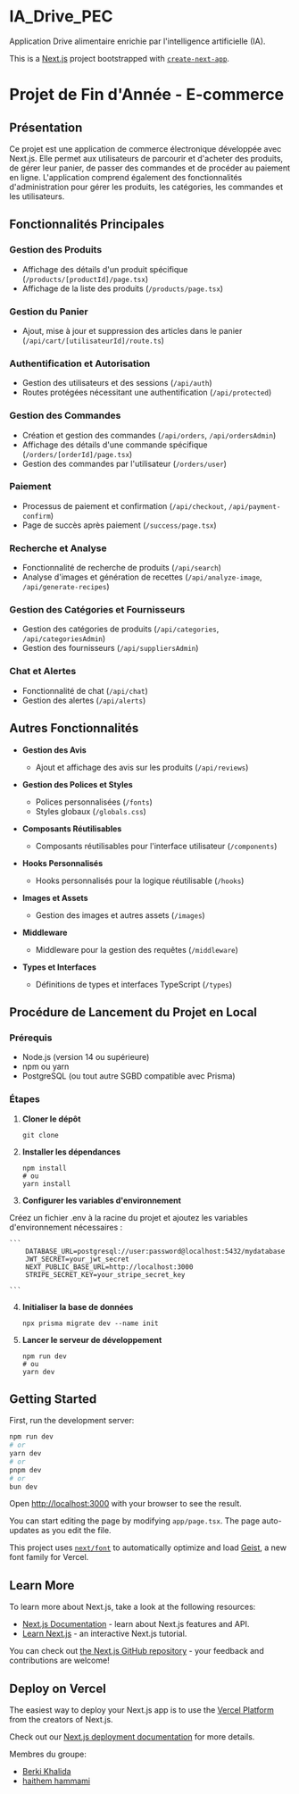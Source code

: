 # IA_Drive_PEC
Application Drive alimentaire enrichie par l'intelligence artificielle (IA).

This is a [Next.js](https://nextjs.org) project bootstrapped with [`create-next-app`](https://nextjs.org/docs/app/api-reference/cli/create-next-app).

# Projet de Fin d'Année - E-commerce

## Présentation

Ce projet est une application de commerce électronique développée avec Next.js. Elle permet aux utilisateurs de parcourir et d'acheter des produits, de gérer leur panier, de passer des commandes et de procéder au paiement en ligne. L'application comprend également des fonctionnalités d'administration pour gérer les produits, les catégories, les commandes et les utilisateurs.

## Fonctionnalités Principales

### Gestion des Produits

- Affichage des détails d'un produit spécifique (`/products/[productId]/page.tsx`)
- Affichage de la liste des produits (`/products/page.tsx`)

### Gestion du Panier

- Ajout, mise à jour et suppression des articles dans le panier (`/api/cart/[utilisateurId]/route.ts`)

### Authentification et Autorisation

- Gestion des utilisateurs et des sessions (`/api/auth`)
- Routes protégées nécessitant une authentification (`/api/protected`)

### Gestion des Commandes

- Création et gestion des commandes (`/api/orders`, `/api/ordersAdmin`)
- Affichage des détails d'une commande spécifique (`/orders/[orderId]/page.tsx`)
- Gestion des commandes par l'utilisateur (`/orders/user`)

### Paiement

- Processus de paiement et confirmation (`/api/checkout`, `/api/payment-confirm`)
- Page de succès après paiement (`/success/page.tsx`)

### Recherche et Analyse

- Fonctionnalité de recherche de produits (`/api/search`)
- Analyse d'images et génération de recettes (`/api/analyze-image`, `/api/generate-recipes`)

### Gestion des Catégories et Fournisseurs

- Gestion des catégories de produits (`/api/categories`, `/api/categoriesAdmin`)
- Gestion des fournisseurs (`/api/suppliersAdmin`)

### Chat et Alertes

- Fonctionnalité de chat (`/api/chat`)
- Gestion des alertes (`/api/alerts`)

## Autres Fonctionnalités

- **Gestion des Avis**
  - Ajout et affichage des avis sur les produits (`/api/reviews`)

- **Gestion des Polices et Styles**
  - Polices personnalisées (`/fonts`)
  - Styles globaux (`/globals.css`)

- **Composants Réutilisables**
  - Composants réutilisables pour l'interface utilisateur (`/components`)

- **Hooks Personnalisés**
  - Hooks personnalisés pour la logique réutilisable (`/hooks`)

- **Images et Assets**
  - Gestion des images et autres assets (`/images`)

- **Middleware**
  - Middleware pour la gestion des requêtes (`/middleware`)

- **Types et Interfaces**
  - Définitions de types et interfaces TypeScript (`/types`)

## Procédure de Lancement du Projet en Local

### Prérequis

- Node.js (version 14 ou supérieure)
- npm ou yarn
- PostgreSQL (ou tout autre SGBD compatible avec Prisma)

### Étapes

1. **Cloner le dépôt**

   ```
   git clone 
   ```
2. **Installer les dépendances**
    ```
    npm install
    # ou
    yarn install
    ```
3. **Configurer les variables d'environnement**

Créez un fichier .env à la racine du projet et ajoutez les variables d'environnement nécessaires :

    ```
        DATABASE_URL=postgresql://user:password@localhost:5432/mydatabase
    	JWT_SECRET=your_jwt_secret
        NEXT_PUBLIC_BASE_URL=http://localhost:3000
        STRIPE_SECRET_KEY=your_stripe_secret_key

    ```
4.  **Initialiser la base de données**

    ```
    npx prisma migrate dev --name init
    ```
5. **Lancer le serveur de développement**

    ```
    npm run dev
    # ou
    yarn dev
    ```

## Getting Started

First, run the development server:

```bash
npm run dev
# or
yarn dev
# or
pnpm dev
# or
bun dev
```

Open [http://localhost:3000](http://localhost:3000) with your browser to see the result.

You can start editing the page by modifying `app/page.tsx`. The page auto-updates as you edit the file.

This project uses [`next/font`](https://nextjs.org/docs/app/building-your-application/optimizing/fonts) to automatically optimize and load [Geist](https://vercel.com/font), a new font family for Vercel.

## Learn More

To learn more about Next.js, take a look at the following resources:

- [Next.js Documentation](https://nextjs.org/docs) - learn about Next.js features and API.
- [Learn Next.js](https://nextjs.org/learn) - an interactive Next.js tutorial.

You can check out [the Next.js GitHub repository](https://github.com/vercel/next.js) - your feedback and contributions are welcome!

## Deploy on Vercel

The easiest way to deploy your Next.js app is to use the [Vercel Platform](https://vercel.com/new?utm_medium=default-template&filter=next.js&utm_source=create-next-app&utm_campaign=create-next-app-readme) from the creators of Next.js.

Check out our [Next.js deployment documentation](https://nextjs.org/docs/app/building-your-application/deploying) for more details.

Membres du groupe:
- [Berki Khalida ](https://github.com/khalidaBerki)
- [haithem hammami](https://github.com/haithemhammami)